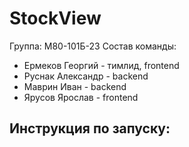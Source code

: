 # StockView

Группа: М80-101Б-23
Состав команды:
- Ермеков Георгий - тимлид, frontend
- Руснак Александр - backend
- Маврин Иван - backend
- Ярусов Ярослав - frontend

## Инструкция по запуску:
